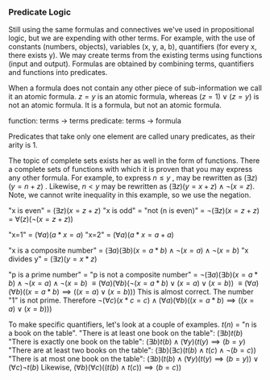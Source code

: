### Predicate Logic

Still using the same formulas and connectives we've used in propositional logic, but we are expending with other terms. For example, with the use of constants (numbers, objects), variables (x, y, a, b), quantifiers (for every x, there exists y). We may create terms from the existing terms using functions (input and output). Formulas are obtained by combining terms, quantifiers and functions into predicates.

When a formula does not contain any other piece of sub-information we call it an atomic formula. $z=y$ is an atomic formula, whereas $(z=1)\lor(z=y)$ is not an atomic formula. It is a formula, but not an atomic formula.

function: terms -> terms
predicate: terms -> formula

Predicates that take only one element are called unary predicates, as their arity is 1.

The topic of complete sets exists her as well in the form of functions. There a complete sets of functions with which it is proven that you may express any other formula. For example, to express $n \leq y$ , may be rewritten as $(\exists z)(y=n+z)$ .
Likewise, $n < y$ may be rewritten as $(\exists z)(y=x+z)\land \neg(x=z)$.
Note, we cannot write inequality in this example, so we use the negation.

"x is even" = $(\exists z)(x=z+z)$
"x is odd" = "not (n is even)" = $\neg(\exists z)(x=z+z)$ = $\forall(z)(\neg(x=z+z))$

"x=1" = $(\forall a)(a * x = a)$
"x=2" = $(\forall a)(a * x = a + a)$

"x is a composite number" = $(\exists a)(\exists b)(x=a*b) \land \neg(x=a) \land \neg (x=b)$
"x divides y" = $(\exists z)(y=x*z)$

"p is a prime number" = "p is not a composite number" = $\neg (\exists a)(\exists b)(x=a*b) \land \neg(x=a) \land \neg (x=b)$
$\equiv (\forall a)(\forall b)(\neg(x=a*b) \lor (x=a) \lor (x=b))$
$\equiv (\forall a)(\forall b)((x=a*b) \implies ((x=a) \lor (x=b)))$
This is almost correct. The number "1" is not prime. Therefore
$\neg (\forall c)(x*c=c) \land (\forall a)(\forall b)((x=a*b) \implies ((x=a) \lor (x=b)))$


To make specific quantifiers, let's look at a couple of examples.
$t(n)$ = "n is a book on the table".
"There is at least one book on the table": $(\exists b)t(b)$
"There is exactly one book on the table": $(\exists b)t(b) \land (\forall y)(t(y) \implies (b=y)$
"There are at least two books on the table": $(\exists b)(\exists c)(t(b)\land t(c)\land \neg (b=c))$
"There is at most one book on the table": $(\exists b)(t(b) \land (\forall y)(t(y) \implies (b=y)) \lor (\forall c) \neg t(b)$
Likewise, $(\forall b)(\forall c)((t(b) \land t(c)) \implies (b=c))$


